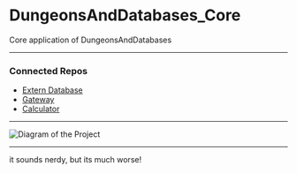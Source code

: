# DungeonsAndDatabases_Core
Core application of DungeonsAndDatabases

---

### Connected Repos

-  [Extern Database](https://github.com/ZaydenCorax/DungeonsAndDatabases_ExternDatabase)
-  [Gateway](https://github.com/ZaydenCorax/DungeonsAndDatabases_Gateway)
-  [Calculator](https://github.com/f-unre4l/DungeonsAndDatabases_Calculator)
---

![Diagram of the Project](.../Documents/Diagram.png)

---
it sounds nerdy, but its much worse!
